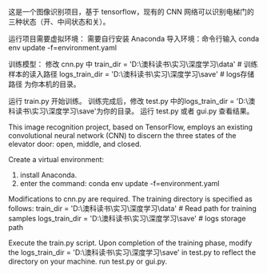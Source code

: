 这是一个图像识别项目，基于 tensorflow，现有的 CNN 网络可以识别电梯门的三种状态（开、中间状态和关）。

运行项目需要虚拟环境：
  需要自行安装 Anaconda
  导入环境：命令行输入  conda env update -f=environment.yaml

训练模型：
  修改 cnn.py 中
    train_dir = 'D:\\澳科读书\\实习\\深度学习\\data'  # 训练样本的读入路径
    logs_train_dir = 'D:\\澳科读书\\实习\\深度学习\\save'  # logs存储路径
  为你本机的目录。

运行 train.py 开始训练。
  训练完成后，修改 test.py 中的logs_train_dir = 'D:\\澳科读书\\实习\\深度学习\\save'为你的目录。
  运行 test.py 或者 gui.py 查看结果。


This image recognition project, based on TensorFlow, employs an existing convolutional neural network (CNN) to 
discern the three states of the elevator door: open, middle, and closed.

Create a virtual environment:
  1. install Anaconda.
  2. enter the command:  conda env update -f=environment.yaml

Modifications to cnn.py are required. The training directory is specified as follows:
  train_dir = 'D:\\澳科读书\\实习\\深度学习\\data' # Read path for training samples
  logs_train_dir = 'D:\\澳科读书\\实习\\深度学习\\save' # logs storage path

Execute the train.py script. 
  Upon completion of the training phase, modify the logs_train_dir = 'D:\\澳科读书\\实习\\深度学习\\save' in test.py to reflect the directory on your machine.
  run test.py or gui.py.
